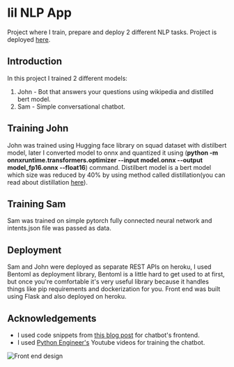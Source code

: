 # lil NLP App
Project where I train, prepare and deploy 2 different NLP tasks. Project is deployed [here](https://lil-nlp-app.herokuapp.com/).

## Introduction
In this project I trained 2 different models:
1. John - Bot that answers your questions using wikipedia and distilled bert model.
2. Sam - Simple conversational chatbot.

## Training John
John was trained using Hugging face library on squad dataset with distilbert model, later I converted model to onnx and quantized it using (**python -m onnxruntime.transformers.optimizer --input model.onnx --output model_fp16.onnx --float16**) command. Distilbert model is a bert model which size was reduced by 40% by using method called distillation(you can read about distillation [here](https://towardsdatascience.com/knowledge-distillation-simplified-dd4973dbc764)).

## Training Sam
Sam was trained on simple pytorch fully connected neural network and intents.json file was passed as data. 

## Deployment
Sam and John were deployed as separate REST APIs on heroku, I used Bentoml as deployment library, Bentoml is a little hard to get used to at first, but once you're comfortable it's very useful library because it handles things like pip requirements and dockerization for you. Front end was built using Flask and also deployed on heroku.

## Acknowledgements
* I used code snippets from [this blog post](https://codinginfinite.com/chatbot-in-python-flask-tutorial/) for chatbot's frontend.
* I used [Python Engineer's](https://www.youtube.com/watch?v=RpWeNzfSUHw) Youtube videos for training the chatbot. 

![Front end design](https://github.com/handertolium/Chatbot-application/blob/main/Readme_imgs/home_photo.png)
